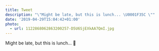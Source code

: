 ```yaml
---
title: Tweet
description: "\"Might be late, but this is lunch... \U0001F35C \""
date: '2019-04-29T15:04:42+01:00'
photo:
  - url: 1122868062863200257-D5U6SjEXkAA7QmI.jpg
---
```

Might be late, but this is lunch... 🍜 
